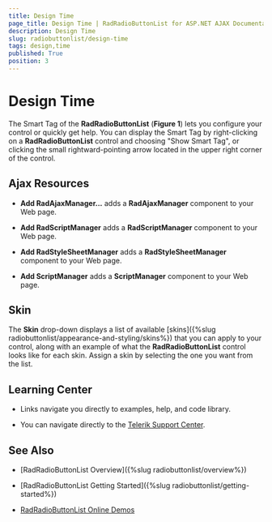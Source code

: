 ```yaml
---
title: Design Time
page_title: Design Time | RadRadioButtonList for ASP.NET AJAX Documentation
description: Design Time
slug: radiobuttonlist/design-time
tags: design,time
published: True
position: 3
---
```


# Design Time

The Smart Tag of the **RadRadioButtonList** (**Figure 1**) lets you configure your control or quickly get help. You can display the Smart Tag by right-clicking on a **RadRadioButtonList** control and choosing "Show Smart Tag", or clicking the small rightward-pointing arrow located in the upper right corner of the control.

<!-- >caption Figure 1: RadRadioButtonList's smart tag.

<Comment: Image should be updated>

 ![](images/checkbox-smart-tag.png) -->

## Ajax Resources

* **Add RadAjaxManager...** adds a **RadAjaxManager** component to your Web page.

* **Add RadScriptManager** adds a **RadScriptManager** component to your Web page.

* **Add RadStyleSheetManager** adds a **RadStyleSheetManager** component to your Web page.

* **Add ScriptManager** adds a **ScriptManager** component to your Web page.

## Skin

The **Skin** drop-down displays a list of available [skins]({%slug radiobuttonlist/appearance-and-styling/skins%}) that you can apply to your control, along with an example of what the **RadRadioButtonList** control looks like for each skin. Assign a skin by selecting the one you want from the list.

## Learning Center

* Links navigate you directly to examples, help, and code library.

* You can navigate directly to the [Telerik Support Center](https://www.telerik.com/support/home.aspx).

## See Also

 * [RadRadioButtonList Overview]({%slug radiobuttonlist/overview%})
 
 * [RadRadioButtonList Getting Started]({%slug radiobuttonlist/getting-started%})
 
 * [RadRadioButtonList Online Demos](https://demos.telerik.com/aspnet-ajax/radiobuttonlist/examples/overview/defaultcs.aspx)

